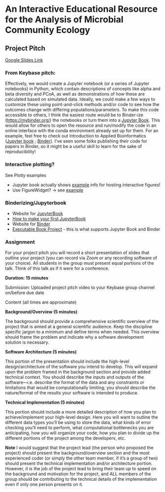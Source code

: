 # An Interactive Educational Resource for the Analysis of Microbial Community Ecology

## Project Pitch

[Google Slides Link](https://docs.google.com/presentation/d/1sRPDgFCIUhIjcCYBGer84pVo_-rfNCY0zqiiBznzKnU/edit#slide=id.p)

### From Keybase pitch:

Effectively, we would create a Jupyter notebook (or a series of Jupyter notebooks) in Python, 
which contain descriptions of concepts like alpha and beta diversity and PCoA, 
as well as demonstrations of how these are calculated based on simulated data. 
Ideally, we could make a few ways to customize these using point-and-click methods and/or code to see how the outcomes change with differing populations/parameters. 
To make this code accessible to others, I think the easiest route would be to Binder-ize (https://mybinder.org/) the notebooks or 
turn them into a [Jupyter Book](https://jupyterbook.org/intro.html). 
This would allow for others to open the resource and run/modify the code in an online interface with the conda environment already set up for them. 
For an example, feel free to check out Introduction to Applied Bioinformatics ([Jupyter book](https://readiab.org/introduction.html) ; 
[Binder](https://mybinder.org/v2/gh/applied-bioinformatics/iab2/main?urlpath=tree/book/introduction.md)). 
I've seen some folks publishing their code for papers in Binder, so it might be a useful skill to learn for the sake of reproducibility! 

### Interactive plotting?

See Plotly examples
- Jupyter book actually shows [example](https://jupyterbook.org/interactive/interactive.html) info for hosting interactive figures!
- Use FigureWidget? -> see [example](https://plotly.com/python/figurewidget-app/)

### Binderizing/Jupyterbook
- Website for [JupyterBook](https://jupyterbook.org/intro.html)
- [How to make your first JupyterBook](https://jupyterbook.org/start/overview.html)
- Website for [Binder](https://mybinder.org/)
- [Executable Book Project](https://executablebooks.org/en/latest/) - this is what supports Jupyter Book and Binder


### Assignment

For your project pitch you will record a short presentation of slides that outline your project (you can record via Zoom or any recording software of your choice). All students in the group must present equal portions of the talk. Think of this talk as if it were for a conference.

**Duration: 15 minutes**

Submission: Uploaded project pitch video to your Keybase group channel on/before due date

Content (all times are approximate)

**Background/Overview (5 minutes)**

The background should provide a comprehensive scientific overview of the project that is aimed at a general scientific audience. Keep the discipline specific jargon to a minimum and define terms when needed. This overview should frame the problem and indicate why a software development solution is necessary.

**Software Architecture (5 minutes)**

This portion of the presentation should include the high-level design/architecture of the software you intend to develop. This will expand upon the problem framed in the background section and provide added technical context. You should describe the inputs and outputs of the software—i.e. describe the format of the data and any constraints or limitations that would be computationally limiting; you should describe the nature/format of the results your software is intended to produce.

**Technical Implementation (5 minutes)**

This portion should include a more detailed description of how you plan to achieve/implement your high-level design. Here you will want to outline the different data types you’ll be using to store the data, what kinds of error checking you’ll need to perform, what computational bottlenecks you are anticipating, how you will organize your code, how you plan to divide up the different portions of the project among the developers, etc.

**Note**
I would suggest that the project lead (the person who proposed the project) should present the background/overview section and the most experienced coder (or simply the other team member, if it’s a group of two) should present the technical implementation and/or architecture portion. However, it is the job of the project lead to bring their team up to speed on the background and motivation for the project, and ALL members of the group should be contributing to the technical details of the implementation even if only one person presents on it.
